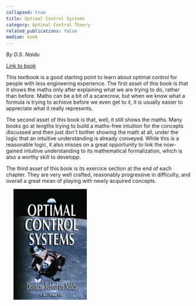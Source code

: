 ```yaml
---
collapsed: true
title: Optimal Control Systems
category: Optimal Control Theory
related_publications: false
medium: book
---
```


<p><i>By D.S. Naidu</i></p>
<a target="_blank"
  href="https://books.google.ca/books?id=hGxurdEZVtkC&hl=fr&source=gbs_navlinks_s">Link to book</a>
<div class="d-flex position-relative intro-container">
  <div>
    <p class="mt-2">This textbook is a good starting point to learn about optimal control for people with less
      engineering experience.
      The first asset of this book is that it shows the maths only after explaining what we are trying to do,
      rather than before.
      Maths can be a bit of a scarecrow, but when we know what a formula is trying to achieve before we even
      get to it,
      it is usually easier to appreciate what it really represents.</p>
    <p class="mt-4">The second asset of this book is that, well, it still shows the maths. Many books go at
      lengths trying to build a maths-free intuition
      for the concepts discussed and then
      just don't bother showing the math at all, under the logic that an intuitive understanding is already
      conveyed.
      While this is a reasonable logic, it also misses on a great opportunity to link the now-gained intuitive
      understanding to its mathematical formalization, which is also a worthy skill to developp.</p>
    <p class="mt-4 mb-4">The third asset of this book is its exercice section at the end of each chapter. They
      are very well crafted, reasonably progressive in difficulty, and overall
      a great mean of playing with newly acquired concepts.</p>
  </div>
  <div>
    <img class="img-fluid" style="max-width: 200px; padding-left: 20px"
      src="/assets/img/book_covers/optimal-control-systems.tif" alt="Image">
  </div>
</div>
